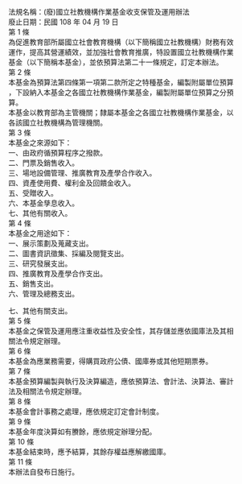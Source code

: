 法規名稱：(廢)國立社教機構作業基金收支保管及運用辦法  
廢止日期：民國 108 年 04 月 19 日  
第 1 條  
為促進教育部所屬國立社會教育機構（以下簡稱國立社教機構）財務有效  
運作，提高其營運績效，並加強社會教育推廣，特設置國立社教機構作業  
基金（以下簡稱本基金），並依預算法第二十一條規定，訂定本辦法。  
第 2 條  
本基金為預算法第四條第一項第二款所定之特種基金，編製附屬單位預算  
，下設納入本基金之各國立社教機構作業基金，編製附屬單位預算之分預  
算。  
本基金以教育部為主管機關；隸屬本基金之各國立社教機構作業基金，以  
各該國立社教機構為管理機關。  
第 3 條  
本基金之來源如下：  
一、由政府循預算程序之撥款。  
二、門票及銷售收入。  
三、場地設備管理、推廣教育及產學合作收入。  
四、資產使用費、權利金及回饋金收入。  
五、受贈收入。  
六、本基金孳息收入。  
七、其他有關收入。  
第 4 條  
本基金之用途如下：  
一、展示策劃及蒐藏支出。  
二、圖書資訊徵集、採編及閱覽支出。  
三、研究發展支出。  
四、推廣教育及產學合作支出。  
五、銷售支出。  
六、管理及總務支出。  


七、其他有關支出。  
第 5 條  
本基金之保管及運用應注重收益性及安全性，其存儲並應依國庫法及其相  
關法令規定辦理。  
第 6 條  
本基金為應業務需要，得購買政府公債、國庫券或其他短期票券。  
第 7 條  
本基金預算編製與執行及決算編造，應依預算法、會計法、決算法、審計  
法及相關法令規定辦理。  
第 8 條  
本基金會計事務之處理，應依規定訂定會計制度。  
第 9 條  
本基金年度決算如有賸餘，應依規定辦理分配。  
第 10 條  
本基金結束時，應予結算，其餘存權益應解繳國庫。  
第 11 條  
本辦法自發布日施行。  


